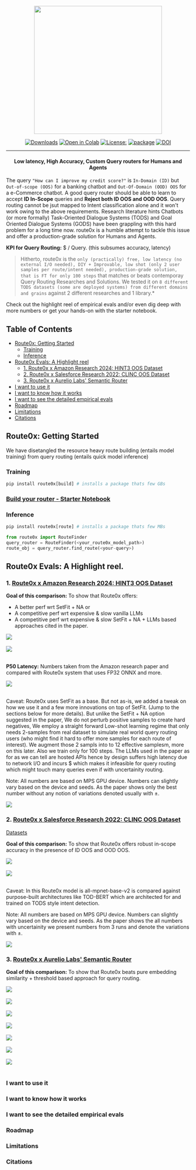 <p align ="center">
<img width=350 src = "./images/route0x_logo.png">
</p>


<div align="center">

[![Downloads](https://static.pepy.tech/badge/route0x)](https://pepy.tech/project/route0x)
[![Open in Colab](https://colab.research.google.com/assets/colab-badge.svg)]()
[![License:](https://img.shields.io/badge/License-MIT-yellow.svg)](https://opensource.org/licenses/MIT)
[![package]( https://img.shields.io/badge/Package-PYPI-blue.svg)](https://pypi.org/project/route0x/)
[![DOI](https://zenodo.org/badge/DOI/10.5281/zenodo.11093524.svg)](https://doi.org/10.5281/zenodo.11093524)

</div>

<hr>

<div align="center">

  <h4 align="center">
    <b>Low latency, High Accuracy, Custom Query routers for Humans and Agents </b>
    <br />
  </h4>
</div>


The query `"How can I improve my credit score?"` is `In-Domain (ID)` but `Out-of-scope (OOS)` for a banking chatbot and `Out-Of-Domain (OOD) OOS` for a e-Commerce chatbot. A good query router should be able to learn to accept **ID In-Scope** queries and **Reject both ID OOS and OOD OOS**. Query routing cannot be jsut mapped to Intent classification alone and it won't work owing to the above requirements. Research literature hints Chatbots (or more formally) Task-Oriented Dialogue Systems (TODS) and Goal Oriented Dialogue Systems (GODS) have been grappling with this hard problem for a long time now. route0x is a humble attempt to tackle this issue and offer a production-grade solution for Humans and Agents.

**KPI for Query Routing:** $ / Query. (this subsumes accuracy, latency)

> Hitherto, route0x is the `only (practically) free, low latency (no external I/O needed), DIY + Improvable, low shot (only 2 user samples per route/intent needed), production-grade solution, that is FT for only 100 steps` that matches or beats contemporay Query Routing Researches and Solutions. We tested it on `8 different TODS datasets (some are deployed systems) from different domains and grains` against 2 different researches and 1 library.*

Check out the highlight reel of empirical evals and/or even dig deep with more numbers or get your hands-on with the starter notebook.

## Table of Contents

- [Route0x: Getting Started](#route0x-getting-started)
  - [Training](#training)
  - [Inference](#inference)
- [Route0x Evals: A Highlight reel](#route0x-evals-a-highlight-reel)
  - [1. Route0x x Amazon Research 2024: HINT3 OOS Dataset](#1-route0x-x-amazon-research-2024-hint3-oos-dataset)
  - [2. Route0x x Salesforce Research 2022: CLINC OOS Dataset](#2-route0x-x-salesforce-research-2022-clinc-oos-dataset)
  - [3. Route0x x Aurelio Labs' Semantic Router](#3-route0x-x-aurelio-labs-semantic-router)
- [I want to use it](#i-want-to-use-it)
- [I want to know how it works](#i-want-to-know-how-it-works)
- [I want to see the detailed empirical evals](#i-want-to-see-the-detailed-empirical-evals)
- [Roadmap](#roadmap)
- [Limitations](#limitations)
- [Citations](#citations)


## Route0x: Getting Started

We have disetangled the resource heavy route building (entails model training) from query routing (entails quick model inference)


### Training
```python 
pip install route0x[build] # installs a package thats few GBs
```
### [Build your router - Starter Notebook]()

### Inference

```python 
pip install route0x[route] # installs a package thats few MBs
```
```python
from route0x import RouteFinder
query_router = RouteFinder(<your_route0x_model_path>)
route_obj = query_router.find_route(<your-query>)
```

## Route0x Evals: A Highlight reel.

### 1. [Route0x x Amazon Research 2024: HINT3 OOS Dataset](https://arxiv.org/pdf/2410.01627)

**Goal of this comparison:** To show that Route0x offers:

- A better perf wrt  SetFit + NA or 
- A competitive perf wrt expensive & slow vanilla LLMs 
- A competitive perf wrt expensive & slow SetFit + NA + LLMs based approaches cited in the paper.

<img src="./images/HINT3-F1.png"/><br/><br/>
<img src="./images/HINT3-OOS-RECALL.png"/><br/><br/>

**P50 Latency:** Numbers taken from the Amazon research paper and compared with Route0x system that uses FP32 ONNX and more.

<img src="./images/p50 Latency.png"/><br/><br/>

Caveat: Route0x uses SetFit as a base. But not as-is, we added a tweak on how we use it and a few more innovations on top of SetFit. (Jump to the sections below for more details). But unlike the SetFit + NA option suggested in the paper, We do not perturb positive samples to create hard negatives, We employ a straight forward Low-shot learning regime that only needs 2-samples from real dataset to simulate real world query routing users (who might find it hard to offer more samples for each route of interest). We augment those 2 sampls into to 12 effective samplesm, more on this later. Also we train only for 100 steps. The LLMs used in the paper as for as we can tell are hosted APIs hence by design suffers high latency due to network I/O and incurs $ which makes it infeasible for query routing which might touch many queries even if with uncertainity routing.

Note: All numbers are based on MPS GPU device. Numbers can slightly vary based on the device and seeds. As the paper shows only the 
best number without any notion of variations denoted usually with ±.

<img src="./images/HINT3-Training Regime.png"/>




### 2. [Route0x x Salesforce Research 2022: CLINC OOS Dataset](https://arxiv.org/pdf/2106.04564)

[Datasets](https://huggingface.co/datasets/Salesforce/dialogstudio) 

**Goal of this comparison:** To show that Route0x offers robust in-scope accuracy in the presence of ID OOS and OOD OOS.

<img src="./images/FS-CLINC-IS-ACC.png"/><br/><br/>
<img src="./images/FS-CLINC-OOS-RECALL.png"/><br/><br/>

Caveat: In this Route0x model is all-mpnet-base-v2 is compared against purpose-built architectures like TOD-BERT which are architected for and trained on TODS style intent detection. 

Note: All numbers are based on MPS GPU device. Numbers can slightly vary based on the device and seeds. As the paper shows the 
all numbers with uncertainity we present numbers from 3 runs and denote the variations with ±.


<img src="./images/FS-CLINC-Training Regime.png"/>


### 3. [Route0x x Aurelio Labs' Semantic Router](https://github.com/aurelio-labs/semantic-router)

**Goal of this comparison:** To show that Route0x beats pure embedding similarity + threshold based approach for query routing.

<img src="./images/FOOD_SR.png"/><br/><br/>
<img src="./images/CC_SR.png"/><br/><br/>
<img src="./images/BANK_SR.png"/><br/><br/>
<img src="./images/BANK77_SR.png"/><br/><br/>
<img src="./images/CUREKART_SR.png"/><br/><br/>
<img src="./images/PP11_SR.png"/><br/><br/>
<img src="./images/SOFM_SR.png"/><br/><br/>

### I want to use it
### I want to know how it works
### I want to see the detailed empirical evals
### Roadmap
### Limitations
### Citations